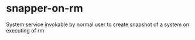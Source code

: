 # snapper-on-rm
System service invokable by normal user to create snapshot of a system on executing of rm
